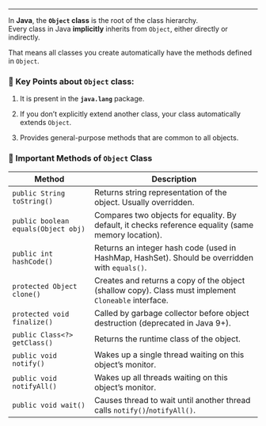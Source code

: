 
---

In **Java**, the **`Object` class** is the root of the class hierarchy.  
Every class in Java **implicitly** inherits from `Object`, either directly or indirectly.

That means all classes you create automatically have the methods defined in `Object`.

### 📌 Key Points about `Object` class:

1. It is present in the **`java.lang`** package.
    
2. If you don’t explicitly extend another class, your class automatically extends `Object`.
    
3. Provides general-purpose methods that are common to all objects.

### 🔑 Important Methods of `Object` Class

| Method                              | Description                                                                                          |
| ----------------------------------- | ---------------------------------------------------------------------------------------------------- |
| `public String toString()`          | Returns string representation of the object. Usually overridden.                                     |
| `public boolean equals(Object obj)` | Compares two objects for equality. By default, it checks reference equality (same memory location).  |
| `public int hashCode()`             | Returns an integer hash code (used in HashMap, HashSet). Should be overridden with `equals()`.       |
| `protected Object clone()`          | Creates and returns a copy of the object (shallow copy). Class must implement `Cloneable` interface. |
| `protected void finalize()`         | Called by garbage collector before object destruction (deprecated in Java 9+).                       |
| `public Class<?> getClass()`        | Returns the runtime class of the object.                                                             |
| `public void notify()`              | Wakes up a single thread waiting on this object’s monitor.                                           |
| `public void notifyAll()`           | Wakes up all threads waiting on this object’s monitor.                                               |
| `public void wait()`                | Causes thread to wait until another thread calls `notify()`/`notifyAll()`.                           |
